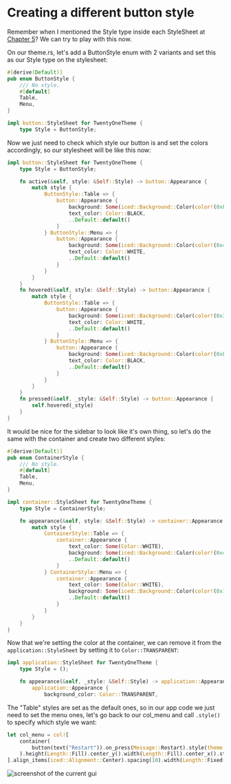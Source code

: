 # Creating a different button style

Remember when I mentioned the Style type inside each StyleSheet at [Chapter 5](./07custom_theme.md)? We can try to play with this now.

On our theme.rs, let's add a ButtonStyle enum with 2 variants and set this as our Style type on the stylesheet:

```rust
#[derive(Default)]
pub enum ButtonStyle {
    /// No style.
    #[default]
    Table,
    Menu,
}

impl button::StyleSheet for TwentyOneTheme {
    type Style = ButtonStyle;
```

Now we just need to check which style our button is and set the colors accordingly, so our stylesheet will be like this now:

```rust
impl button::StyleSheet for TwentyOneTheme {
    type Style = ButtonStyle;

    fn active(&self, style: &Self::Style) -> button::Appearance {
        match style {
            ButtonStyle::Table => {
                button::Appearance {
                    background: Some(iced::Background::Color(color!(0xFFFFFF))),
                    text_color: Color::BLACK,
                    ..Default::default()
                }
            } ButtonStyle::Menu => {
                button::Appearance {
                    background: Some(iced::Background::Color(color!(0x477c47))),
                    text_color: Color::WHITE,
                    ..Default::default()
                }
            }
        }
    }
    fn hovered(&self, style: &Self::Style) -> button::Appearance {
        match style {
            ButtonStyle::Table => {
                button::Appearance {
                    background: Some(iced::Background::Color(color!(0x324731))),
                    text_color: Color::WHITE,
                    ..Default::default()
                }
            } ButtonStyle::Menu => {
                button::Appearance {
                    background: Some(iced::Background::Color(color!(0xFFFFFF))),
                    text_color: Color::BLACK,
                    ..Default::default()
                }
            }
        }
    }
    fn pressed(&self, _style: &Self::Style) -> button::Appearance {
        self.hovered(_style)
    }
}
```

It would be nice for the sidebar to look like it's own thing, so let's do the same with the container and create two different styles:

```rust
#[derive(Default)]
pub enum ContainerStyle {
    /// No style.
    #[default]
    Table,
    Menu,
}

impl container::StyleSheet for TwentyOneTheme {
    type Style = ContainerStyle;

    fn appearance(&self, style: &Self::Style) -> container::Appearance {
        match style {
            ContainerStyle::Table => {
                container::Appearance {
                    text_color: Some(Color::WHITE),
                    background: Some(iced::Background::Color(color!(0x477c47))),
                    ..Default::default()
                }
            } ContainerStyle::Menu => {
                container::Appearance {
                    text_color: Some(Color::WHITE),
                    background: Some(iced::Background::Color(color!(0x192f19))),
                    ..Default::default()
                }
            }
        }
    }
}
```

Now that we're setting the color at the container, we can remove it from the `application::StyleSheet` by setting it to `Color::TRANSPARENT`:

```rust
impl application::StyleSheet for TwentyOneTheme {
    type Style = ();

    fn appearance(&self, _style: &Self::Style) -> application::Appearance {
        application::Appearance {
            background_color: Color::TRANSPARENT,
```

The "Table" styles are set as the default ones, so in our app code we just need to set the menu ones, let's go back to our col_menu and call `.style()` to specify which style we want:

```rust
let col_menu = col![
    container(
        button(text("Restart")).on_press(Message::Restart).style(theme::ButtonStyle::Menu),
    ).height(Length::Fill).center_y().width(Length::Fill).center_x().style(theme::ContainerStyle::Menu)
].align_items(iced::Alignment::Center).spacing(10).width(Length::Fixed(120.));
```

![screenshot of the current gui](/img/19new_button_style.jpg)

